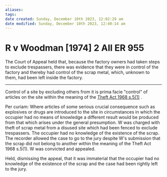 ```yaml
---
aliases: 
tags: 
date created: Sunday, December 10th 2023, 12:02:29 am
date modified: Sunday, December 10th 2023, 12:40:14 am
---
```


# R v Woodman [1974] 2 All ER 955

The Court of Appeal held that, because the factory owners had taken steps to exclude trespassers, there was evidence that they were in control of the factory and thereby had control of the scrap metal, which, unknown to them, had been left inside the factory.

---

Control of a site by excluding others from it is prima facie "control" of articles on the site within the meaning of the [Theft Act 1968 s.5(1)](https://uk.westlaw.com/Document/IDF6753C0E44811DA8D70A0E70A78ED65/View/FullText.html?originationContext=document&transitionType=DocumentItem&ppcid=642c489261fd43d28c74f8675ae5e47d&contextData=(sc.Default)) .

Per curiam: Where articles of some serious crucial consequence such as explosives or drugs are introduced to the site in circumstances in which the occupier had no means of knowledge a different result would be produced from that which arises under the general presumption. W was charged with theft of scrap metal from a disused site which had been fenced to exclude trespassers. The occupier had no knowledge of the existence of the scrap. The recorder allowed the case to go to the jury despite W's submission that the scrap did not belong to another within the meaning of the Theft Act 1968 s.5(1). W was convicted and appealed.

Held, dismissing the appeal, that it was immaterial that the occupier had no knowledge of the existence of the scrap and the case had been rightly left to the jury.
